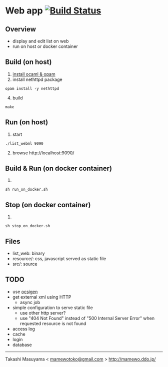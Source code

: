 Web app [![Build Status](https://travis-ci.org/mamewotoko/list_webml.svg?branch=master)](https://travis-ci.org/mamewotoko/list_webml)
=======
Overview
--------
* display and edit list on web
* run on host or docker container

Build (on host)
---------------
1. [install ocaml & opam](https://ocaml.org/docs/install.html)
2. install nethttpd package
```
opam install -y nethttpd
```
4. build
```
make 
```

Run (on host)
------------
1. start
```
./list_webml 9090
```
2. browse http://localhost:9090/

Build & Run (on docker container)
--------------------------------
1. 
```
sh run_on_docker.sh
```

Stop (on docker container)
--------------------------
1.
```
sh stop_on_docker.sh
```

Files
-----
* list_web: binary
* resource/: css, javascript served as static file
* src/: source

TODO
----
* use [ocsigen](http://ocsigen.org/)
* get external xml using HTTP
  * async job
* simple configuration to serve static file
  * use other http server?
  * use "404 Not Found" instead of "500 Internal Server Error"
    when requested resource is not found
* access log
* cache 
* login
* database

----
Takashi Masuyama < mamewotoko@gmail.com >
http://mamewo.ddo.jp/
